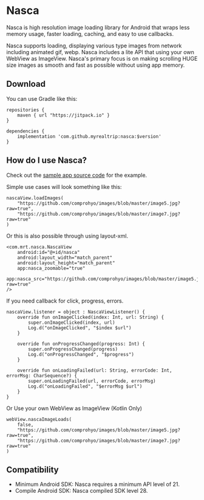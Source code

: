 # Nasca

Nasca is high resolution image loading library for Android that wraps less memory usage, faster loading, caching, and easy to use callbacks. 

Nasca supports loading, displaying various type images from network including animated gif, webp. Nasca includes a lite API that using your own WebView as ImageView. Nasca's primary focus is on making scrolling HUGE size images as smooth and fast as possible without using app memory.

Download
-
You can use Gradle like this:

```
repositories {
    maven { url "https://jitpack.io" }
}

dependencies {
    implementation 'com.github.myrealtrip:nasca:$version'
}
```

How do I use Nasca?
-
Check out the [sample app source code](/sample_app/src/main/java/com/mrt/nasca/sample) for the example.

Simple use cases will look something like this:

```
nascaView.loadImages(
    "https://github.com/comprohyo/images/blob/master/image5.jpg?raw=true",
    "https://github.com/comprohyo/images/blob/master/image7.jpg?raw=true"
)
```

Or this is also possible through using layout-xml.
```
<com.mrt.nasca.NascaView
    android:id="@+id/nasca"
    android:layout_width="match_parent"
    android:layout_height="match_parent"    
    app:nasca_zoomable="true"
    app:nasca_src="https://github.com/comprohyo/images/blob/master/image5.jpg?raw=true"
/>
```

If you need callback for click, progress, errors.
```
nascaView.listener = object : NascaViewListener() {
    override fun onImageClicked(index: Int, url: String) {
        super.onImageClicked(index, url)
        Log.d("onImageClicked", "$index $url")
    }

    override fun onProgressChanged(progress: Int) {
        super.onProgressChanged(progress)
        Log.d("onProgressChanged", "$progress")
    }

    override fun onLoadingFailed(url: String, errorCode: Int, errorMsg: CharSequence?) {
        super.onLoadingFailed(url, errorCode, errorMsg)
        Log.d("onLoadingFailed", "$errorMsg $url")
    }
}
```

Or Use your own WebView as ImageView (Kotlin Only)
```
webView.nascaImageLoads(
    false, 
    "https://github.com/comprohyo/images/blob/master/image5.jpg?raw=true",
    "https://github.com/comprohyo/images/blob/master/image7.jpg?raw=true"
)
```

Compatibility
-

- Minimum Android SDK: Nasca requires a minimum API level of 21.
- Compile Android SDK: Nasca compiled SDK level 28.
